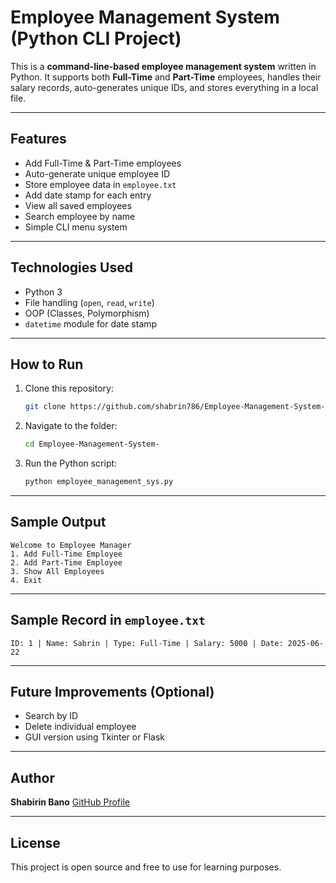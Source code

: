 #  Employee Management System (Python CLI Project)

This is a **command-line-based employee management system** written in Python. It supports both **Full-Time** and **Part-Time** employees, handles their salary records, auto-generates unique IDs, and stores everything in a local file.

---

##  Features

*  Add Full-Time & Part-Time employees
*  Auto-generate unique employee ID
*  Store employee data in `employee.txt`
*  Add date stamp for each entry
*  View all saved employees
*  Search employee by name
*  Simple CLI menu system

---

##  Technologies Used

* Python 3
* File handling (`open`, `read`, `write`)
* OOP (Classes, Polymorphism)
* `datetime` module for date stamp

---

##  How to Run

1. Clone this repository:

   ```bash
   git clone https://github.com/shabrin786/Employee-Management-System-.git
   ```

2. Navigate to the folder:

   ```bash
   cd Employee-Management-System-
   ```

3. Run the Python script:

   ```bash
   python employee_management_sys.py
   ```

---

##  Sample Output

```text
Welcome to Employee Manager
1. Add Full-Time Employee
2. Add Part-Time Employee
3. Show All Employees
4. Exit
```

---

##  Sample Record in `employee.txt`

```
ID: 1 | Name: Sabrin | Type: Full-Time | Salary: 5000 | Date: 2025-06-22
```

---

##  Future Improvements (Optional)

* Search by ID
* Delete individual employee
* GUI version using Tkinter or Flask

---

##  Author

**Shabirin Bano**
[GitHub Profile](https://github.com/shabrin786)

---

##  License

This project is open source and free to use for learning purposes.
